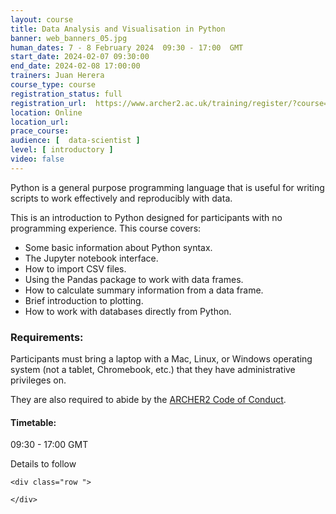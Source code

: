 ```yaml
---
layout: course
title: Data Analysis and Visualisation in Python
banner: web_banners_05.jpg 
human_dates: 7 - 8 February 2024  09:30 - 17:00  GMT
start_date: 2024-02-07 09:30:00
end_date: 2024-02-08 17:00:00
trainers: Juan Herera
course_type: course
registration_status: full
registration_url:  https://www.archer2.ac.uk/training/register/?course=240207-data-analysis-visualisation-python
location: Online
location_url:
prace_course: 
audience: [  data-scientist ]
level: [ introductory ]
video: false
---
```



Python is a general purpose programming language that is useful for writing scripts to work effectively and reproducibly with data.

This is an introduction to Python designed for participants with no programming experience. This course covers:

- Some basic information about Python syntax.
- The Jupyter notebook interface.
- How to import CSV files.
- Using the Pandas package to work with data frames.
- How to calculate summary information from a data frame.
- Brief introduction to plotting.
- How to work with databases directly from Python.

### Requirements:

Participants must bring a laptop with a Mac, Linux, or Windows operating system (not a tablet, Chromebook, etc.) that they have administrative privileges on.

They are also required to abide by the [ARCHER2  Code of Conduct](../../../about/policies/code-of-conduct.html). 


#### Timetable:

09:30 - 17:00 GMT

Details to follow

<section id="service">

<!-- 

<h2><a name="materials">Course materials</a></h2>
 -->


    <div class="row ">	

<!-- 		
      <div class="col-xs-6 col-sm-4">
        <a class="ar2_linkbox ar2_linkbox-green" 
          href="   ">
          <strong>Course materials</strong>         
        </a>
      </div>
 -->

<!--  
      <div class="col-xs-6 col-sm-4">
        <a class="ar2_linkbox ar2_linkbox-teal" 
          href="https://pad.archer2.ac.uk/p/NNNNNN-xxxxxxx">
          <strong>Course Chat</strong>       
        </a>
      </div>
		
 -->
 	</div>
		
		
					


<!-- 		
<h2><a name="videos">Videos</a></h2>

<h3>Session 1</h3>

<div>
	<iframe title="Video" width="560" height="315" src="https://www.youtube.com/embed/xxxxxxxxxxx" frameborder="0" allow="accelerometer; autoplay; encrypted-media; gyroscope; picture-in-picture" allowfullscreen></iframe>
</div>

 -->





<!-- 
<h2><a name="feedback">Feedback</a></h2>


    <div class="row ">	

      <div class="col-xs-6 col-sm-4">
        <a class="ar2_linkbox ar2_linkbox-teal" 

           href="../../feedback/?course=240207-data-analysis-visualisation-python" 

		>
          <strong>Feedback</strong><br/>
          Please let us know what was great about this course and anything we can improve
        </a>
      </div>
    </div>
		
 -->		

 
</section>



